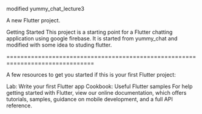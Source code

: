 modified yummy_chat_lecture3

A new Flutter project.

Getting Started This project is a starting point for a Flutter chatting application using google firebase.
It is started from yummy_chat and modified with some idea to studing flutter.

===============================================================================

A few resources to get you started if this is your first Flutter project:

Lab: Write your first Flutter app 
Cookbook: Useful Flutter samples For help getting started with Flutter,
view our online documentation, which offers tutorials, samples, guidance on mobile development, and a full API reference.